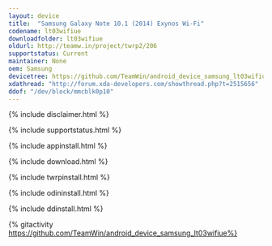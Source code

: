 ```yaml
---
layout: device
title:  "Samsung Galaxy Note 10.1 (2014) Exynos Wi-Fi"
codename: lt03wifiue
downloadfolder: lt03wifiue
oldurl: http://teamw.in/project/twrp2/206
supportstatus: Current
maintainer: None
oem: Samsung
devicetree: https://github.com/TeamWin/android_device_samsung_lt03wifiue
xdathread: "http://forum.xda-developers.com/showthread.php?t=2515656"
ddof: "/dev/block/mmcblk0p10"
---
```


{% include disclaimer.html %}

{% include supportstatus.html %}

{% include appinstall.html %}

{% include download.html %}

{% include twrpinstall.html %}

{% include odininstall.html %}

{% include ddinstall.html %}

{% gitactivity  https://github.com/TeamWin/android_device_samsung_lt03wifiue%}
